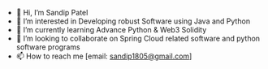 - 👋 Hi, I’m Sandip Patel
- 👀 I’m interested in Developing robust Software using Java and Python
- 🌱 I’m currently learning Advance Python & Web3 Solidity
- 💞️ I’m looking to collaborate on Spring Cloud related software and python software programs
- 📫 How to reach me [email: sandip1805@gmail.com]

<!---
sandip1805/sandip1805 is a ✨ special ✨ repository because its `README.md` (this file) appears on your GitHub profile.
You can click the Preview link to take a look at your changes.
--->
